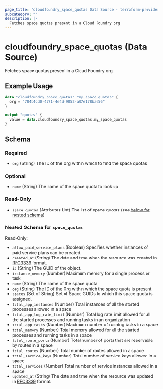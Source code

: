 ```yaml
---
page_title: "cloudfoundry_space_quotas Data Source - terraform-provider-cloudfoundry"
subcategory: ""
description: |-
  Fetches space quotas present in a Cloud Foundry org
---
```


# cloudfoundry_space_quotas (Data Source)

Fetches space quotas present in a Cloud Foundry org

## Example Usage

```terraform
data "cloudfoundry_space_quotas" "my_space_quotas" {
  org = "784b4cd0-4771-4e4d-9052-a07e178bae56"
}

output "quotas" {
  value = data.cloudfoundry_space_quotas.my_space_quotas
}
```

<!-- schema generated by tfplugindocs -->
## Schema

### Required

- `org` (String) The ID of the Org within which to find the space quotas

### Optional

- `name` (String) The name of the space quota to look up

### Read-Only

- `space_quotas` (Attributes List) The list of space quotas (see [below for nested schema](#nestedatt--space_quotas))

<a id="nestedatt--space_quotas"></a>
### Nested Schema for `space_quotas`

Read-Only:

- `allow_paid_service_plans` (Boolean) Specifies whether instances of paid service plans can be created.
- `created_at` (String) The date and time when the resource was created in [RFC3339](https://www.ietf.org/rfc/rfc3339.txt) format.
- `id` (String) The GUID of the object.
- `instance_memory` (Number) Maximum memory for a single process or task
- `name` (String) The name of the space quota
- `org` (String) The ID of the Org within which the space quota is present
- `spaces` (Set of String) Set of Space GUIDs to which this space quota is assigned.
- `total_app_instances` (Number) Total instances of all the started processes allowed in a space
- `total_app_log_rate_limit` (Number) Total log rate limit allowed for all the started processes and running tasks in an organization
- `total_app_tasks` (Number) Maximum number of running tasks in a space
- `total_memory` (Number) Total memory allowed for all the started processes and running tasks in a space
- `total_route_ports` (Number) Total number of ports that are reservable by routes in a space
- `total_routes` (Number) Total number of routes allowed in a space
- `total_service_keys` (Number) Total number of service keys allowed in a space
- `total_services` (Number) Total number of service instances allowed in a space
- `updated_at` (String) The date and time when the resource was updated in [RFC3339](https://www.ietf.org/rfc/rfc3339.txt) format.